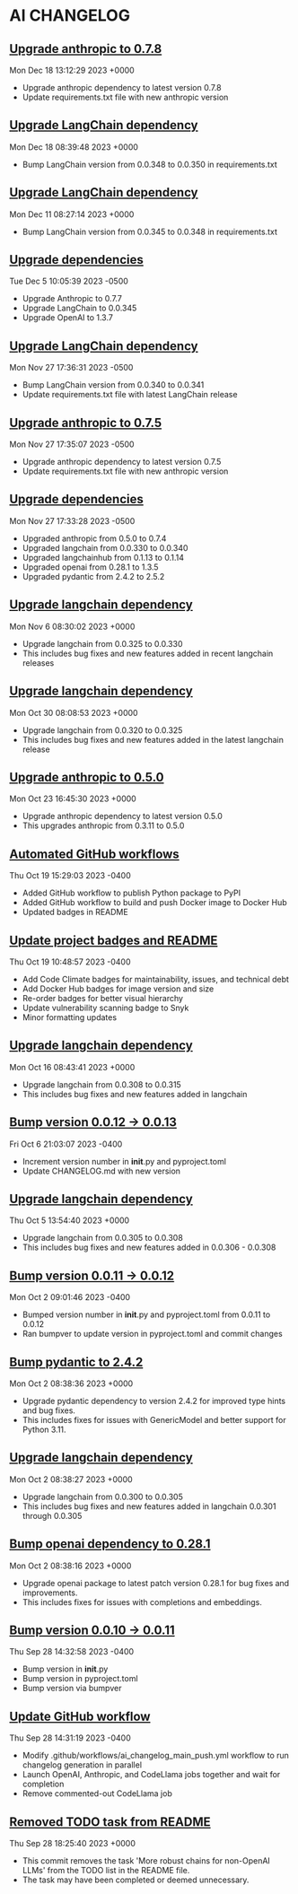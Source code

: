 # AI CHANGELOG
## [Upgrade anthropic to 0.7.8](https://github.com/joshuasundance-swca/ai_changelog/commit/93bc21f70b40db74b02e5a3d922cbed4a54cd720)
Mon Dec 18 13:12:29 2023 +0000
- Upgrade anthropic dependency to latest version 0.7.8
- Update requirements.txt file with new anthropic version
## [Upgrade LangChain dependency](https://github.com/joshuasundance-swca/ai_changelog/commit/e9a6f8469ddcb15bac26d7908354a40d0a15ff68)
Mon Dec 18 08:39:48 2023 +0000
- Bump LangChain version from 0.0.348 to 0.0.350 in requirements.txt
## [Upgrade LangChain dependency](https://github.com/joshuasundance-swca/ai_changelog/commit/6c1f419a93e12066e7569645979f92a254ce2a6d)
Mon Dec 11 08:27:14 2023 +0000
- Bump LangChain version from 0.0.345 to 0.0.348 in requirements.txt
## [Upgrade dependencies](https://github.com/joshuasundance-swca/ai_changelog/commit/fa3079be09dacbcee4b445855f7d6900a37dbd59)
Tue Dec 5 10:05:39 2023 -0500
- Upgrade Anthropic to 0.7.7
- Upgrade LangChain to 0.0.345
- Upgrade OpenAI to 1.3.7
## [Upgrade LangChain dependency](https://github.com/joshuasundance-swca/ai_changelog/commit/359441267c33f8e3d7d69be9273c2e5b9c79ca4a)
Mon Nov 27 17:36:31 2023 -0500
- Bump LangChain version from 0.0.340 to 0.0.341
- Update requirements.txt file with latest LangChain release
## [Upgrade anthropic to 0.7.5](https://github.com/joshuasundance-swca/ai_changelog/commit/b6ab4298562d700487d075b497801b998637a40e)
Mon Nov 27 17:35:07 2023 -0500
- Upgrade anthropic dependency to latest version 0.7.5
- Update requirements.txt file with new anthropic version
## [Upgrade dependencies](https://github.com/joshuasundance-swca/ai_changelog/commit/0cc7eb29bf779d53a8e67ae7580f097aae6b7091)
Mon Nov 27 17:33:28 2023 -0500
- Upgraded anthropic from 0.5.0 to 0.7.4
- Upgraded langchain from 0.0.330 to 0.0.340
- Upgraded langchainhub from 0.1.13 to 0.1.14
- Upgraded openai from 0.28.1 to 1.3.5
- Upgraded pydantic from 2.4.2 to 2.5.2
## [Upgrade langchain dependency](https://github.com/joshuasundance-swca/ai_changelog/commit/fa57cab0a4d52c9ef974c77ebc5f5bc68172de96)
Mon Nov 6 08:30:02 2023 +0000
- Upgrade langchain from 0.0.325 to 0.0.330
- This includes bug fixes and new features added in recent langchain releases
## [Upgrade langchain dependency](https://github.com/joshuasundance-swca/ai_changelog/commit/82a3bc21a27fa85c03d694430c5894d44f6c9041)
Mon Oct 30 08:08:53 2023 +0000
- Upgrade langchain from 0.0.320 to 0.0.325
- This includes bug fixes and new features added in the latest langchain release
## [Upgrade anthropic to 0.5.0](https://github.com/joshuasundance-swca/ai_changelog/commit/8ed257b2b13955b63ace51784a0308eb8bc36316)
Mon Oct 23 16:45:30 2023 +0000
- Upgrade anthropic dependency to latest version 0.5.0
- This upgrades anthropic from 0.3.11 to 0.5.0
## [Automated GitHub workflows](https://github.com/joshuasundance-swca/ai_changelog/commit/c71975375374c80218b8c4369d7654d828fb50d9)
Thu Oct 19 15:29:03 2023 -0400
- Added GitHub workflow to publish Python package to PyPI
- Added GitHub workflow to build and push Docker image to Docker Hub
- Updated badges in README
## [Update project badges and README](https://github.com/joshuasundance-swca/ai_changelog/commit/4b34410086ac2d0e62afa10fb52a3612896946d4)
Thu Oct 19 10:48:57 2023 -0400
- Add Code Climate badges for maintainability, issues, and technical debt
- Add Docker Hub badges for image version and size
- Re-order badges for better visual hierarchy
- Update vulnerability scanning badge to Snyk
- Minor formatting updates
## [Upgrade langchain dependency](https://github.com/joshuasundance-swca/ai_changelog/commit/89946ea1796f331d698bb0b2106cd93b61ea6743)
Mon Oct 16 08:43:41 2023 +0000
- Upgrade langchain from 0.0.308 to 0.0.315
- This includes bug fixes and new features added in langchain
## [Bump version 0.0.12 -> 0.0.13](https://github.com/joshuasundance-swca/ai_changelog/commit/39effeb73933bc7f7f47e0358f92fe3a3b13b3d9)
Fri Oct 6 21:03:07 2023 -0400
- Increment version number in __init__.py and pyproject.toml
- Update CHANGELOG.md with new version
## [Upgrade langchain dependency](https://github.com/joshuasundance-swca/ai_changelog/commit/63d56639876f067797b382c94edeeba5b1c715ba)
Thu Oct 5 13:54:40 2023 +0000
- Upgrade langchain from 0.0.305 to 0.0.308
- This includes bug fixes and new features added in 0.0.306 - 0.0.308
## [Bump version 0.0.11 -> 0.0.12](https://github.com/joshuasundance-swca/ai_changelog/commit/57c1da05f42208a57a1326bac6eaa42067c4cc5d)
Mon Oct 2 09:01:46 2023 -0400
- Bumped version number in __init__.py and pyproject.toml from 0.0.11 to 0.0.12
- Ran bumpver to update version in pyproject.toml and commit changes
## [Bump pydantic to 2.4.2](https://github.com/joshuasundance-swca/ai_changelog/commit/0fb3a28fe832c7194073270dca51597c9894e689)
Mon Oct 2 08:38:36 2023 +0000
- Upgrade pydantic dependency to version 2.4.2 for improved type hints and bug fixes.
- This includes fixes for issues with GenericModel and better support for Python 3.11.
## [Upgrade langchain dependency](https://github.com/joshuasundance-swca/ai_changelog/commit/cd7606d9f794816c90a5e582be8e56a574491e40)
Mon Oct 2 08:38:27 2023 +0000
- Upgrade langchain from 0.0.300 to 0.0.305
- This includes bug fixes and new features added in langchain 0.0.301 through 0.0.305
## [Bump openai dependency to 0.28.1](https://github.com/joshuasundance-swca/ai_changelog/commit/8e28e72c875302ba17e62b8b34da7b214970ad89)
Mon Oct 2 08:38:16 2023 +0000
- Upgrade openai package to latest patch version 0.28.1 for bug fixes and improvements.
- This includes fixes for issues with completions and embeddings.
## [Bump version 0.0.10 -> 0.0.11](https://github.com/joshuasundance-swca/ai_changelog/commit/1a15c0ebe991cbc32d5a01ab0e9ee949a2d201bf)
Thu Sep 28 14:32:58 2023 -0400
- Bump version in __init__.py
- Bump version in pyproject.toml
- Bump version via bumpver
## [Update GitHub workflow](https://github.com/joshuasundance-swca/ai_changelog/commit/2478280647ca2d5e865254b76ed0df71bf585b8d)
Thu Sep 28 14:31:19 2023 -0400
- Modify .github/workflows/ai_changelog_main_push.yml workflow to run changelog generation in parallel
- Launch OpenAI, Anthropic, and CodeLlama jobs together and wait for completion
- Remove commented-out CodeLlama job
## [Removed TODO task from README](https://github.com/joshuasundance-swca/ai_changelog/commit/a72e1649321d42f27645b6a42d50a6aebe289e97)
Thu Sep 28 18:25:40 2023 +0000
- This commit removes the task 'More robust chains for non-OpenAI LLMs' from the TODO list in the README file.
- The task may have been completed or deemed unnecessary.
